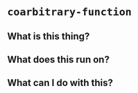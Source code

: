 # `coarbitrary-function` 

## What is this thing?

## What does this run on?

## What can I do with this?

